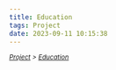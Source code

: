 ```yaml
---
title: Education
tags: Project
date: 2023-09-11 10:15:38
---
```

*<small>[Project](/tags/Project/index.html) > [Education](/2023/09/11/Project/Education/index.html)</small>*

